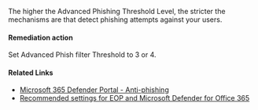 The higher the Advanced Phishing Threshold Level, the stricter the mechanisms are that detect phishing attempts against your users.

#### Remediation action
Set Advanced Phish filter Threshold to 3 or 4.

#### Related Links

* [Microsoft 365 Defender Portal - Anti-phishing](https://security.microsoft.com/antiphishing) 
* [Recommended settings for EOP and Microsoft Defender for Office 365](https://aka.ms/orca-atpp-docs-7)

